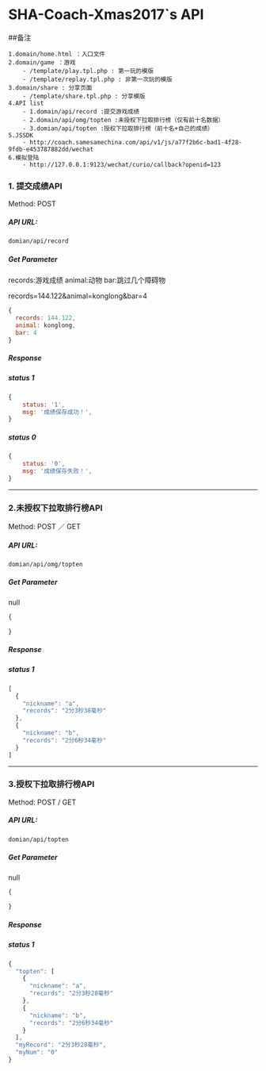 # SHA-Coach-Xmas2017`s API

##备注
```
1.domain/home.html ：入口文件
2.domain/game ：游戏 
	- /template/play.tpl.php : 第一玩的模版
	- /template/replay.tpl.php : 非第一次玩的模版
3.domain/share : 分享页面
	- /template/share.tpl.php : 分享模版
4.API list
	- 1.domain/api/record :提交游戏成绩
	- 2.domain/api/omg/topten :未授权下拉取排行榜（仅有前十名数据）
	- 3.domian/api/topten :授权下拉取排行榜（前十名+自己的成绩）
5.JSSDK 
	- http://coach.samesamechina.com/api/v1/js/a77f2b6c-bad1-4f28-9fdb-e453787882dd/wechat
6.模拟登陆
	- http://127.0.0.1:9123/wechat/curio/callback?openid=123
```

### 1. 提交成绩API

Method: POST

##### API URL:

```html
domian/api/record
```
##### Get Parameter

records:游戏成绩
animal:动物
bar:跳过几个障碍物

records=144.122&animal=konglong&bar=4

```javascript
{
  records: 144.122,
  animal: konglong,
  bar: 4  
}
```

##### Response

##### status 1

```javascript
{
    status: '1',
    msg: '成绩保存成功！',
}
```

#####  status 0

```javascript
{
    status: '0',
    msg: '成绩保存失败！',
}
```

---

### 2.未授权下拉取排行榜API

Method: POST ／ GET

##### API URL:

```html
domian/api/omg/topten
```
##### Get Parameter

null

```javascript
{
	
}
```

##### Response

##### status 1

```javascript
[
  {
    "nickname": "a",
    "records": "2分3秒38毫秒"
  },
  {
    "nickname": "b",
    "records": "2分6秒34毫秒"
  }
]
```

---

### 3.授权下拉取排行榜API

Method: POST / GET

##### API URL:

```html
domian/api/topten
```
##### Get Parameter

null

```javascript
{
	
}
```

##### Response

##### status 1

```javascript
{
  "topten": [
    {
      "nickname": "a",
      "records": "2分3秒28毫秒"
    },
    {
      "nickname": "b",
      "records": "2分6秒34毫秒"
    }
  ],
  "myRecord": "2分3秒28毫秒",
  "myNum": "0"
}
```
